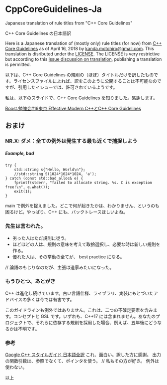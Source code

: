 # CppCoreGuidelines-Ja
Japanese translation of rule titles from "C++ Core Guidelines"

C++ Core Guidelines の日本語訳

Here is a Japanese translation of (mostly only) rule titles (for now) from [C++ Core Guidelines](https://github.com/isocpp/CppCoreGuidelines/blob/master/CppCoreGuidelines.md) as of April 16, 2018 by kanda.motohiro@gmail.com. This translation is disributed under the [LICENSE](https://github.com/isocpp/CppCoreGuidelines/blob/master/LICENSE).
The LICENSE is very restrictive but according to this [issue discussion on translation](https://github.com/isocpp/CppCoreGuidelines/issues/1065), publishing a translation is permitted.

以下は、C++ Core Guidelines の規則の（ほぼ）タイトルだけを訳したものです。ライセンスファイルによれば、訳をこのように公開することは不可能なのですが、引用したイシューでは、許可されているようです。

私は、以下のスライドで、C++ Core Guidelines を知りました。感謝します。

[Boost.勉強会#19東京 Effective Modern C++とC++ Core Guidelines](https://www.slideshare.net/ShintarouOkada/boost19-effective-modern-cc-core-guidelines)

## おまけ

### NR.X: ダメ：全ての例外は発生する最も近くで捕捉しよう

##### Example, bad

    try {
        std::string s{"Hello, World\n"};
        //std::string S(1024*1024*1024, 'a');
    } catch (const std::bad_alloc& e) {
        fprintf(stderr, "failed to allocate string. %s. C is exception free!\n", e.what());
        exit(1);
    }

main で例外を捉えました。どこで何が起きたかは、わかりません、というのも困るけど。やっぱり、C++ にも、バックトレースほしいよね。

### 先生は言われた。

* 劣った人はただ規則に従う。
* ほどほどの人は、規則の意味を考えて取捨選択し、必要な時は新しい規則を作る。
* 優れた人は、その挙動の全てが、 best practice になる。

// 論語のもじりなのだが、主張は道家みたいになった。

### もうひとつ、あとがき

C++ は進化し続けています。古い言語仕様、ライブラリ、実装にもとづいたアドバイスの多くは今では有害です。

このガイドラインも例外ではありません。これは、二つの不確定要素を含みます。コンセプトと GSL です。いずれも、C++17 には含まれません。あなたのプロジェクトで、それらに依存する規則を採用した場合、例えば、五年後にどうなるかは不明です。

### 参考

[Google C++ スタイルガイド 日本語全訳](https://ttsuki.github.io/styleguide/cppguide.ja.html)
これ、面白い。訳した方に感謝。
出力の関数引数は、参照でなくて、ポインタを使う。 // 私もその方が好き。
例外は使わない。

以上
